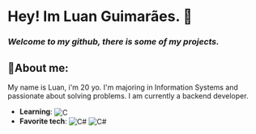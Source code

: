 
# Hey! Im Luan Guimarães. 👋 
### *Welcome to my github, there is some of my projects.*
## 🎈About me:
 My name is Luan, i'm 20 yo. I'm majoring in Information Systems and passionate about solving problems. I am currently a backend developer.
* **Learning**: <img align="center" alt="C" src="https://img.shields.io/badge/C-00599C?style=for-the-badge&logo=c&logoColor=white"/>
*  **Favorite tech**:  <img align="center" alt="C#" src="https://img.shields.io/badge/C%23-239120?style=for-the-badge&logo=c-sharp&logoColor=white"/> <img align="center" alt="C#" src="https://img.shields.io/badge/.NET-5C2D91?style=for-the-badge&logo=.net&logoColor=white"/>
